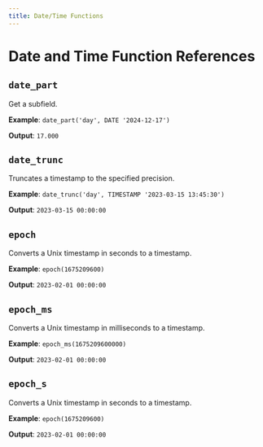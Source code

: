 ```yaml
---
title: Date/Time Functions
---
```


# Date and Time Function References

<!-- DOCSGEN_START date_time_functions -->

## `date_part`

Get a subfield.

**Example**: `date_part('day', DATE '2024-12-17')`

**Output**: `17.000`

## `date_trunc`

Truncates a timestamp to the specified precision.

**Example**: `date_trunc('day', TIMESTAMP '2023-03-15 13:45:30')`

**Output**: `2023-03-15 00:00:00`

## `epoch`

Converts a Unix timestamp in seconds to a timestamp.

**Example**: `epoch(1675209600)`

**Output**: `2023-02-01 00:00:00`

## `epoch_ms`

Converts a Unix timestamp in milliseconds to a timestamp.

**Example**: `epoch_ms(1675209600000)`

**Output**: `2023-02-01 00:00:00`

## `epoch_s`

Converts a Unix timestamp in seconds to a timestamp.

**Example**: `epoch(1675209600)`

**Output**: `2023-02-01 00:00:00`


<!-- DOCSGEN_END -->
